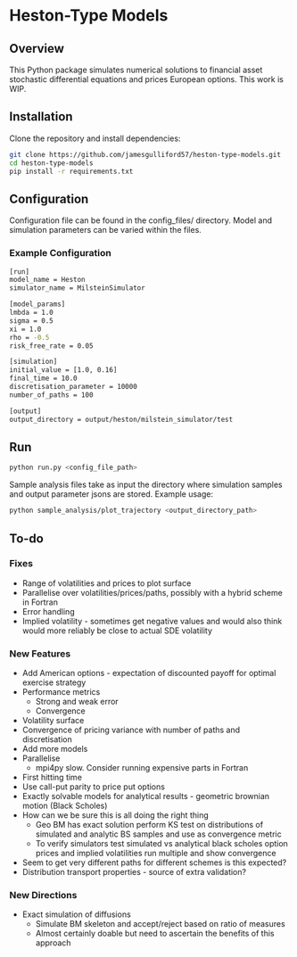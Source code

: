 # Heston-Type Models

## Overview
This Python package simulates numerical solutions to financial asset stochastic differential equations and prices European options. This work is WIP.

## Installation
Clone the repository and install dependencies:
```bash
git clone https://github.com/jamesgulliford57/heston-type-models.git
cd heston-type-models
pip install -r requirements.txt
```

## Configuration
Configuration file can be found in the config_files/ directory. Model and
simulation parameters can be varied within the files.
### Example Configuration
```bash
[run]
model_name = Heston
simulator_name = MilsteinSimulator

[model_params]
lmbda = 1.0
sigma = 0.5
xi = 1.0
rho = -0.5
risk_free_rate = 0.05

[simulation]
initial_value = [1.0, 0.16]
final_time = 10.0
discretisation_parameter = 10000
number_of_paths = 100

[output]
output_directory = output/heston/milstein_simulator/test
```
## Run
```bash
python run.py <config_file_path>
```
Sample analysis files take as input the directory where simulation samples and output parameter jsons are stored. Example usage:
```bash
python sample_analysis/plot_trajectory <output_directory_path>
```

## To-do
### Fixes
- Range of volatilities and prices to plot surface
- Parallelise over volatilities/prices/paths, possibly with a hybrid scheme in Fortran
- Error handling
- Implied volatility - sometimes get negative values and would also think would more reliably be close to actual SDE volatility

### New Features
- Add American options - expectation of discounted payoff for optimal exercise strategy
- Performance metrics
   - Strong and weak error
   - Convergence
- Volatility surface
- Convergence of pricing variance with number of paths and discretisation
- Add more models
- Parallelise
   - mpi4py slow. Consider running expensive parts in Fortran
- First hitting time
- Use call-put parity to price put options
- Exactly solvable models for analytical results - geometric brownian motion (Black Scholes)
- How can we be sure this is all doing the right thing
   - Geo BM has exact solution perform KS test on distributions of simulated and analytic BS samples and use as convergence metric
   - To verify simulators test simulated vs analytical black scholes option prices and implied volatilities run multiple and show convergence
- Seem to get very different paths for different schemes is this expected?
- Distribution transport properties - source of extra validation?

### New Directions
- Exact simulation of diffusions
   - Simulate BM skeleton and accept/reject based on ratio of measures
   - Almost certainly doable but need to ascertain the benefits of this approach
